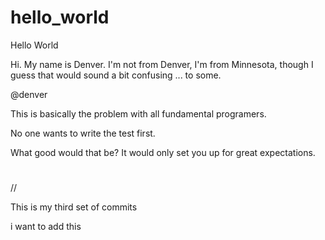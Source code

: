 # hello_world
Hello World


Hi. My name is Denver. I'm not from Denver, I'm from Minnesota, though I guess that would sound a bit confusing ... to some. 

@denver


This is basically the problem with all fundamental programers. 

No one wants to write the test first. 

What good would that be? It would only set you up for great expectations. 

#

//

This is my third set of commits

i want to add this